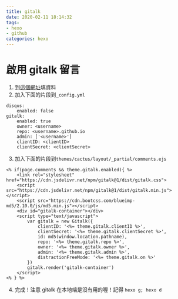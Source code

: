 ```yaml
---
title: gitalk
date: 2020-02-11 18:14:32
tags: 
- hexo
- github
categories: hexo
---
```


# 啟用 gitalk 留言
1. 到[這個網址](https://github.com/settings/applications/new)填資料  
2. 加入下面的片段到`_config.yml`
```
disqus:
    enabled: false 
gitalk:
    enabled: true
    owner: <username>
    repo: <username>.github.io
    admin: ['<username>']
    clientID: <clientID>
    clientSecret: <clientSecret>
```
3. 加入下面的片段到`themes/cactus/layout/_partial/comments.ejs`
```
<% if(page.comments && theme.gitalk.enabled){ %>
    <link rel="stylesheet" href="https://cdn.jsdelivr.net/npm/gitalk@1/dist/gitalk.css">
    <script src="https://cdn.jsdelivr.net/npm/gitalk@1/dist/gitalk.min.js"></script>
    <script src="https://cdn.bootcss.com/blueimp-md5/2.10.0/js/md5.min.js"></script>
    <div id="gitalk-container"></div>
    <script type="text/javascript">
        var gitalk = new Gitalk({
            clientID: '<%= theme.gitalk.clientID %>',
            clientSecret: '<%= theme.gitalk.clientSecret %>',
            id: md5(window.location.pathname),
            repo: '<%= theme.gitalk.repo %>',
            owner: '<%= theme.gitalk.owner %>',
            admin: '<%= theme.gitalk.admin %>',
            distractionFreeMode: '<%= theme.gitalk.on %>'
        })
        gitalk.render('gitalk-container')
    </script>
<% } %>
```
4. 完成！注意 gitalk 在本地端是沒有用的喔！記得 `hexo g; hexo d`
